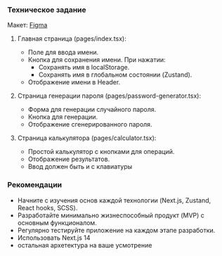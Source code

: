 ### Техническое задание

Макет:
[Figma](https://www.figma.com/design/Pt0Ki5QgCXOcT2qfdqVyx0/Untitled-(Copy)?node-id=2-12433&node-type=canvas&t=fwmH1cWHCbiOtWpQ-0)
1. Главная страница (pages/index.tsx):
   - Поле для ввода имени.
   - Кнопка для сохранения имени. При нажатии:
     - Сохранять имя в localStorage.
     - Сохранять имя в глобальном состоянии (Zustand).
   - Отображение имени в Header.

2. Страница генерации пароля (pages/password-generator.tsx):
   - Форма для генерации случайного пароля.
   - Кнопка для генерации.
   - Отображение сгенерированного пароля.

3. Страница калькулятора (pages/calculator.tsx):
   - Простой калькулятор с кнопками для операций.
   - Отображение результатов.
   - Ввод должен быть и с клавиатуры

### Рекомендации
- Начните с изучения основ каждой технологии (Next.js, Zustand, React hooks, SCSS).
- Разработайте минимально жизнеспособный продукт (MVP) с основным функционалом.
- Регулярно тестируйте приложение на каждом этапе разработки.
- Использовать Next.js 14
- остальная архетектура на ваше усмотрение
